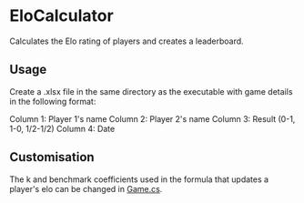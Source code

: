 # EloCalculator

Calculates the Elo rating of players and creates a leaderboard.

## Usage

Create a .xlsx file in the same directory as the executable with game details in the following format:

Column 1: Player 1's name
Column 2: Player 2's name
Column 3: Result (0-1, 1-0, 1/2-1/2)
Column 4: Date

## Customisation

The k and benchmark coefficients used in the formula that updates a player's elo can be changed in [Game.cs](https://github.com/asdia0/EloCalculator/blob/master/EloCalculator/Game.cs).
